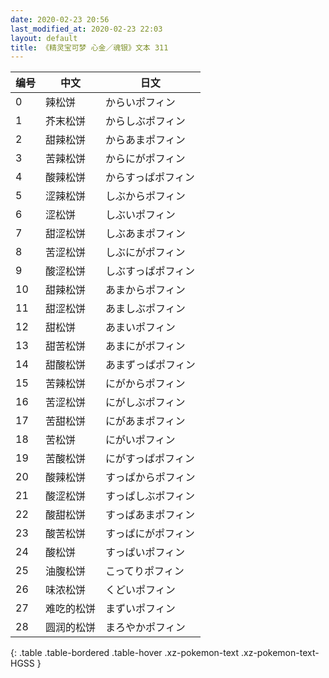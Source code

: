 ```yaml
---
date: 2020-02-23 20:56
last_modified_at: 2020-02-23 22:03
layout: default
title: 《精灵宝可梦 心金／魂银》文本 311
---
```

| 编号 | 中文 | 日文 |
| ---- | ---- | ---- |
| 0 | 辣松饼 | からいポフィン |
| 1 | 芥末松饼 | からしぶポフィン |
| 2 | 甜辣松饼 | からあまポフィン |
| 3 | 苦辣松饼 | からにがポフィン |
| 4 | 酸辣松饼 | からすっぱポフィン |
| 5 | 涩辣松饼 | しぶからポフィン |
| 6 | 涩松饼 | しぶいポフィン |
| 7 | 甜涩松饼 | しぶあまポフィン |
| 8 | 苦涩松饼 | しぶにがポフィン |
| 9 | 酸涩松饼 | しぶすっぱポフィン |
| 10 | 甜辣松饼 | あまからポフィン |
| 11 | 甜涩松饼 | あましぶポフィン |
| 12 | 甜松饼 | あまいポフィン |
| 13 | 甜苦松饼 | あまにがポフィン |
| 14 | 甜酸松饼 | あまずっぱポフィン |
| 15 | 苦辣松饼 | にがからポフィン |
| 16 | 苦涩松饼 | にがしぶポフィン |
| 17 | 苦甜松饼 | にがあまポフィン |
| 18 | 苦松饼 | にがいポフィン |
| 19 | 苦酸松饼 | にがすっぱポフィン |
| 20 | 酸辣松饼 | すっぱからポフィン |
| 21 | 酸涩松饼 | すっぱしぶポフィン |
| 22 | 酸甜松饼 | すっぱあまポフィン |
| 23 | 酸苦松饼 | すっぱにがポフィン |
| 24 | 酸松饼 | すっぱいポフィン |
| 25 | 油腹松饼 | こってりポフィン |
| 26 | 味浓松饼 | くどいポフィン |
| 27 | 难吃的松饼 | まずいポフィン |
| 28 | 圆润的松饼 | まろやかポフィン |
{: .table .table-bordered .table-hover .xz-pokemon-text .xz-pokemon-text-HGSS }